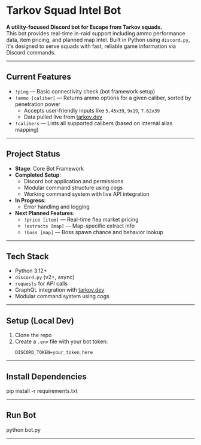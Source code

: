 # Tarkov Squad Intel Bot

**A utility-focused Discord bot for Escape from Tarkov squads.**  
This bot provides real-time in-raid support including ammo performance data, item pricing, and planned map intel. Built in Python using `discord.py`, it's designed to serve squads with fast, reliable game information via Discord commands.

---

## Current Features

- `!ping` — Basic connectivity check (bot framework setup)
- `!ammo [caliber]` — Returns ammo options for a given caliber, sorted by penetration power  
  - Accepts user-friendly inputs like `5.45x39`, `9x19`, `7.62x39`
  - Data pulled live from [tarkov.dev](https://tarkov.dev)
- `!calibers` — Lists all supported calibers (based on internal alias mapping)

---

## Project Status

- **Stage**: Core Bot Framework
- **Completed Setup**:
  - Discord bot application and permissions
  - Modular command structure using cogs
  - Working command system with live API integration
- **In Progress**:
  - Error handling and logging
- **Next Planned Features**:
  - `!price [item]` — Real-time flea market pricing
  - `!extracts [map]` — Map-specific extract info
  - `!boss [map]` — Boss spawn chance and behavior lookup

---

## Tech Stack

- Python 3.12+
- `discord.py` (v2+, async)
- `requests` for API calls
- GraphQL integration with [tarkov.dev](https://tarkov.dev/graphql)
- Modular command system using cogs

---

## Setup (Local Dev)

1. Clone the repo
2. Create a `.env` file with your bot token:
   ```env
   DISCORD_TOKEN=your_token_here

---

## Install Dependencies
pip install -r requirements.txt


---

## Run Bot
python bot.py


---